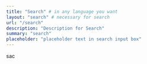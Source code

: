 ```yaml
---
title: "Search" # in any language you want
layout: "search" # necessary for search
url: "/search"
description: "Description for Search"
summary: "search"
placeholder: "placeholder text in search input box"
---
```

sac